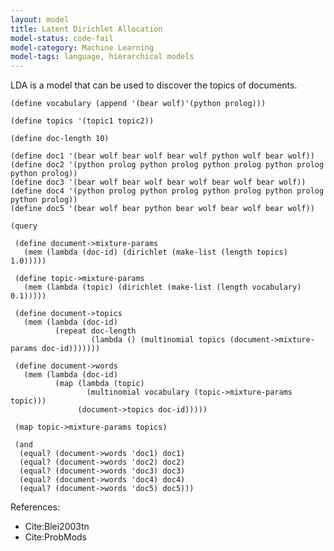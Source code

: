 ```yaml
---
layout: model
title: Latent Dirichlet Allocation
model-status: code-fail
model-category: Machine Learning
model-tags: language, hierarchical models
---
```


LDA is a model that can be used to discover the topics of documents.

    (define vocabulary (append '(bear wolf)'(python prolog)))
    
    (define topics '(topic1 topic2))
    
    (define doc-length 10)
    
    (define doc1 '(bear wolf bear wolf bear wolf python wolf bear wolf))
    (define doc2 '(python prolog python prolog python prolog python prolog python prolog))
    (define doc3 '(bear wolf bear wolf bear wolf bear wolf bear wolf))
    (define doc4 '(python prolog python prolog python prolog python prolog python prolog))
    (define doc5 '(bear wolf bear python bear wolf bear wolf bear wolf))
    
    (query
    
     (define document->mixture-params
       (mem (lambda (doc-id) (dirichlet (make-list (length topics) 1.0)))))
    
     (define topic->mixture-params
       (mem (lambda (topic) (dirichlet (make-list (length vocabulary) 0.1)))))
    
     (define document->topics
       (mem (lambda (doc-id)
              (repeat doc-length
                      (lambda () (multinomial topics (document->mixture-params doc-id)))))))
    
     (define document->words
       (mem (lambda (doc-id)
              (map (lambda (topic)
                     (multinomial vocabulary (topic->mixture-params topic)))
                   (document->topics doc-id)))))
    
     (map topic->mixture-params topics)
    
     (and
      (equal? (document->words 'doc1) doc1)
      (equal? (document->words 'doc2) doc2)
      (equal? (document->words 'doc3) doc3)
      (equal? (document->words 'doc4) doc4)
      (equal? (document->words 'doc5) doc5)))

References:

- Cite:Blei2003tn
- Cite:ProbMods
